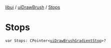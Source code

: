 [libui](../index.md) / [uiDrawBrush](index.md) / [Stops](./-stops.md)

# Stops

`var Stops: CPointer<`[`uiDrawBrushGradientStop`](../ui-draw-brush-gradient-stop/index.md)`>?`